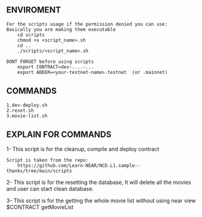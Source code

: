 ENVIROMENT
----------
    For the scripts usage if the permission denied you can use:
    Basically you are making them executable
        cd scripts
        chmod +x <script_name>.sh 
        cd ..
        ./scripts/<script_name>.sh

    DONT FORGET before using scripts
        export CONTRACT=dev-....-...
        export ADDER=<your-testnet-name>.testnet  (or .mainnet)

COMMANDS
---------

    1.dev-deploy.sh             
    2.reset.sh
    3.movie-list.sh

EXPLAIN FOR COMMANDS
----------

1-  This script is for the cleanup, compile and deploy contract
    
    Script is taken from the repo:
        https://github.com/Learn-NEAR/NCD.L1.sample--thanks/tree/main/scripts
        
2-
    This script is for the resetting the database,
    It will delete all the movies and user can start clean database.

3-
    This script is for the getting the whole movie list without using
    near view $CONTRACT getMovieList 
